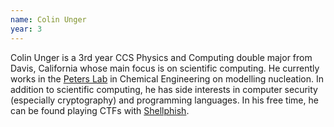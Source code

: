 ```yaml
---
name: Colin Unger
year: 3
---
```


Colin Unger is a 3rd year CCS Physics and Computing double major from Davis, California whose main focus is on scientific computing. He currently works in the [Peters Lab](https://engineering.ucsb.edu/~baronp/) in Chemical Engineering on modelling nucleation. In addition to scientific computing, he has side interests in computer security (especially cryptography) and programming languages. In his free time, he can be found playing CTFs with [Shellphish](http://www.shellphish.net). 
